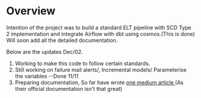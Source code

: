 Overview
========
Intention of the project was to build a standard ELT pipeline with SCD Type 2 implementation and integrate Airflow with dbt using cosmos.(This is done)
Will soon add all the detailed documentation.

Below are the updates
Dec/02.
1. Working to make this code to follow certain standards.
2. Still working on failure mail alerts/, Incremental models/ Parameterise the variables --Done 11/11
3. Preparing documentation, So far have wrote [one medium article ](https://medium.com/@prajwalmh2023/astro-cli-setup-for-windows-home-ef82eed3af49)
(As their official documentation isn't that great)
